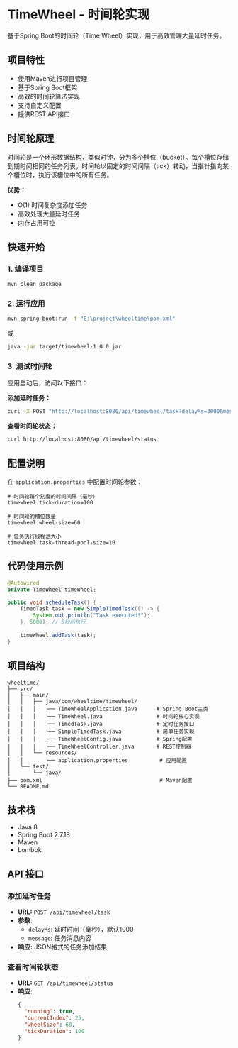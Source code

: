 # TimeWheel - 时间轮实现

基于Spring Boot的时间轮（Time Wheel）实现，用于高效管理大量延时任务。

## 项目特性

- 使用Maven进行项目管理
- 基于Spring Boot框架
- 高效的时间轮算法实现
- 支持自定义配置
- 提供REST API接口

## 时间轮原理

时间轮是一个环形数据结构，类似时钟，分为多个槽位（bucket）。每个槽位存储到期时间相同的任务列表。时间轮以固定的时间间隔（tick）转动，当指针指向某个槽位时，执行该槽位中的所有任务。

**优势：**
- O(1) 时间复杂度添加任务
- 高效处理大量延时任务
- 内存占用可控

## 快速开始

### 1. 编译项目

```bash
mvn clean package
```

### 2. 运行应用

```bash
mvn spring-boot:run -f "E:\project\wheeltime\pom.xml"
```

或

```bash
java -jar target/timewheel-1.0.0.jar
```

### 3. 测试时间轮

应用启动后，访问以下接口：

**添加延时任务：**
```bash
curl -X POST "http://localhost:8080/api/timewheel/task?delayMs=3000&message=HelloWorld"
```

**查看时间轮状态：**
```bash
curl http://localhost:8080/api/timewheel/status
```

## 配置说明

在 `application.properties` 中配置时间轮参数：

```properties
# 时间轮每个刻度的时间间隔（毫秒）
timewheel.tick-duration=100

# 时间轮的槽位数量
timewheel.wheel-size=60

# 任务执行线程池大小
timewheel.task-thread-pool-size=10
```

## 代码使用示例

```java
@Autowired
private TimeWheel timeWheel;

public void scheduleTask() {
    TimedTask task = new SimpleTimedTask(() -> {
        System.out.println("Task executed!");
    }, 5000); // 5秒后执行
    
    timeWheel.addTask(task);
}
```

## 项目结构

```
wheeltime/
├── src/
│   ├── main/
│   │   ├── java/com/wheeltime/timewheel/
│   │   │   ├── TimeWheelApplication.java      # Spring Boot主类
│   │   │   ├── TimeWheel.java                 # 时间轮核心实现
│   │   │   ├── TimedTask.java                 # 定时任务接口
│   │   │   ├── SimpleTimedTask.java           # 简单任务实现
│   │   │   ├── TimeWheelConfig.java           # Spring配置
│   │   │   └── TimeWheelController.java       # REST控制器
│   │   └── resources/
│   │       └── application.properties          # 应用配置
│   └── test/
│       └── java/
├── pom.xml                                     # Maven配置
└── README.md
```

## 技术栈

- Java 8
- Spring Boot 2.7.18
- Maven
- Lombok

## API 接口

### 添加延时任务
- **URL:** `POST /api/timewheel/task`
- **参数:**
  - `delayMs`: 延时时间（毫秒），默认1000
  - `message`: 任务消息内容
- **响应:** JSON格式的任务添加结果

### 查看时间轮状态
- **URL:** `GET /api/timewheel/status`
- **响应:** 
  ```json
  {
    "running": true,
    "currentIndex": 25,
    "wheelSize": 60,
    "tickDuration": 100
  }
  ```
